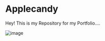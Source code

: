 # Applecandy
Hey! This is my Repository for my Portfolio....

![image](https://github.com/santhosh-sivakumar/AppleCandy/assets/153372758/97a896d4-f173-437c-b315-00b0e630f3f7)
